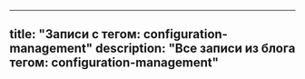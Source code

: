 ---
title: "Записи с тегом: configuration-management"
description: "Все записи из блога тегом: configuration-management"
----
